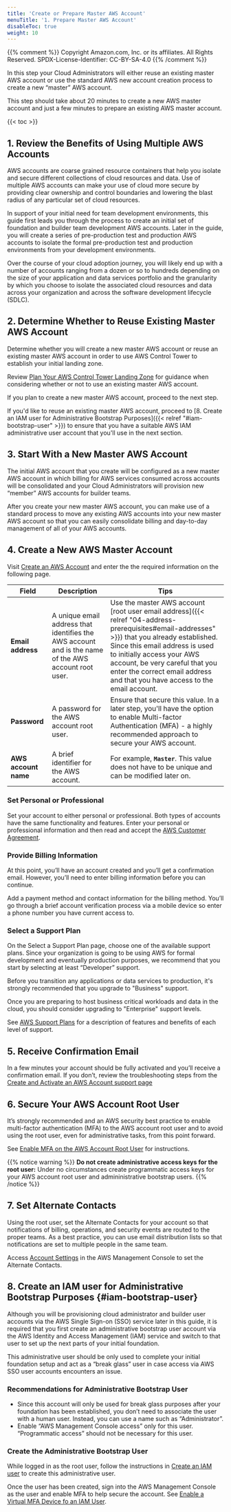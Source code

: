 ```yaml
---
title: 'Create or Prepare Master AWS Account'
menuTitle: '1. Prepare Master AWS Account'
disableToc: true
weight: 10
---
```


{{% comment %}}
Copyright Amazon.com, Inc. or its affiliates. All Rights Reserved.
SPDX-License-Identifier: CC-BY-SA-4.0
{{% /comment %}}

In this step your Cloud Administrators will either reuse an existing master AWS account or use the standard AWS new account creation process to create a new “master” AWS account.

This step should take about 20 minutes to create a new AWS master account and just a few minutes to prepare an existing AWS master account.

{{< toc >}}

## 1. Review the Benefits of Using Multiple AWS Accounts

AWS accounts are coarse grained resource containers that help you isolate and secure different collections of cloud resources and data. Use of multiple AWS accounts can make your use of cloud more secure by providing clear ownership and control boundaries and lowering the blast radius of any particular set of cloud resources. 

In support of your initial need for team development environments, this guide first leads you through the process to create an initial set of foundation and builder team development AWS accounts.  Later in the guide, you will create a series of pre-production test and production AWS accounts to isolate the formal pre-production test and production environments from your development environments.

Over the course of your cloud adoption journey, you will likely end up with a number of accounts ranging from a dozen or so to hundreds depending on the size of your application and data services portfolio and the granularity by which you choose to isolate the associated cloud resources and data across your organization and across the software development lifecycle (SDLC).

## 2. Determine Whether to Reuse Existing Master AWS Account

Determine whether you will create a new master AWS account or reuse an existing master AWS account in order to use AWS Control Tower to establish your initial landing zone.

Review [Plan Your AWS Control Tower Landing Zone](https://docs.aws.amazon.com/controltower/latest/userguide/planning-your-deployment.html) for guidance when considering whether or not to use an existing master AWS account.

If you plan to create a new master AWS account, proceed to the next step.

If you'd like to reuse an existing master AWS account, proceed to [8. Create an IAM user for Administrative Bootstrap Purposes]({{< relref "#iam-bootstrap-user" >}}) to ensure that you have a suitable AWS IAM administrative user account that you'll use in the next section.

## 3. Start With a New Master AWS Account

The initial AWS account that you create will be configured as a new master AWS account in which billing for AWS services consumed across accounts will be consolidated and your Cloud Administrators will provision new “member” AWS accounts for builder teams.

After you create your new master AWS account, you can make use of a standard process to move any existing AWS accounts into your new master AWS account so that you can easily consolidate billing and day-to-day management of all of your AWS accounts.

## 4. Create a New AWS Master Account

Visit [Create an AWS Account](https://portal.aws.amazon.com/billing/signup#/start) and enter the the required information on the following page.

|Field|Description|Tips|
|-----|------------|---|
|**Email address**|A unique email address that identifies the AWS account and is the name of the AWS account root user.|Use the master AWS account [root user email address]({{< relref "04-address-prerequisites#email-addresses" >}}) that you already established. Since this email address is used to initially access your AWS account, be very careful that you enter the correct email address and that you have access to the email account.|
|**Password**|A password for the AWS account root user.|Ensure that secure this value. In a later step, you'll have the option to enable Multi-factor Authentication (MFA) - a highly recommended approach to secure your AWS account.|
|**AWS account name**|A brief identifier for the AWS account.|For example, **`Master`**. This value does not have to be unique and can be modified later on.|

### Set Personal or Professional

Set your account to either personal or professional.  Both types of accounts have the same functionality and features.  Enter your personal or professional information and then read and accept the [AWS Customer Agreement](https://aws.amazon.com/agreement/).

### Provide Billing Information

At this point, you’ll have an account created and you’ll get a confirmation email.  However, you’ll need to enter billing information before you can continue.

Add a payment method and contact information for the billing method.  You’ll go through a brief account verification process via a mobile device so enter a phone number you have current access to.

### Select a Support Plan

On the Select a Support Plan page, choose one of the available support plans.  Since your organization is going to be using AWS for formal development and eventually production purposes, we recommend that you start by selecting at least “Developer” support. 

Before you transition any applications or data services to production, it's strongly recommended that you upgrade to "Business" support.  

Once you are preparing to host business critical workloads and data in the cloud, you should consider upgrading to "Enterprise" support levels. 

See [AWS Support Plans](https://aws.amazon.com/premiumsupport/plans/) for a description of features and benefits of each level of support.

## 5. Receive Confirmation Email

In a few minutes your account should be fully activated and you’ll receive a confirmation email.  If you don’t, review the troubleshooting steps from the [Create and Activate an AWS Account support page](https://aws.amazon.com/premiumsupport/knowledge-center/create-and-activate-aws-account/)

## 6. Secure Your AWS Account Root User

It’s strongly recommended and an AWS security best practice to enable multi-factor authentication (MFA) to the AWS account root user and to avoid using the root user, even for administrative tasks, from this point forward.

See [Enable MFA on the AWS Account Root User](https://docs.aws.amazon.com/IAM/latest/UserGuide/id_root-user.html#id_root-user_manage_mfa) for instructions.

{{% notice warning %}}
**Do not create administrative access keys for the root user:** Under no circumstances create programmatic access keys for your AWS account root user and admininistrative bootstrap users.
{{% /notice %}}

## 7. Set Alternate Contacts

Using the root user, set the Alternate Contacts for your account so that notifications of billing, operations, and security events are routed to the proper teams.  As a best practice, you can use email distribution lists so that notifications are set to multiple people in the same team.

Access [Account  Settings](https://console.aws.amazon.com/billing/home?#/account) in the AWS Management Console to set the Alternate Contacts.

## 8. Create an IAM user for Administrative Bootstrap Purposes {#iam-bootstrap-user}

Although you will be provisioning cloud administrator and builder user accounts via the AWS Single Sign-on (SSO) service later in this guide, it is required that you first create an administrative bootstrap user account via the AWS Identity and Access Management (IAM) service and switch to that user to set up the next parts of your initial foundation.

This administrative user should be only used to complete your initial foundation setup and act as a “break glass” user in case access via AWS SSO user accounts encounters an issue.

### Recommendations for Administrative Bootstrap User

* Since this account will only be used for break glass purposes after your foundation has been established, you don’t need to associate the user with a human user. Instead, you can use a name such as “Administrator”.
* Enable “AWS Management Console access” only for this user. “Programmatic access” should not be necessary for this user.

### Create the Administrative Bootstrap User

While logged in as the root user, follow the instructions in [Create an IAM user](https://docs.aws.amazon.com/controltower/latest/userguide/setting-up.html#setting-up-iam) to create this administrative user.

Once the user has been created, sign into the AWS Management Console as the user and enable MFA to help secure the account. See [Enable a Virtual MFA Device fo an IAM User](https://docs.aws.amazon.com/IAM/latest/UserGuide/id_credentials_mfa_enable_virtual.html#enable-virt-mfa-for-iam-user).
